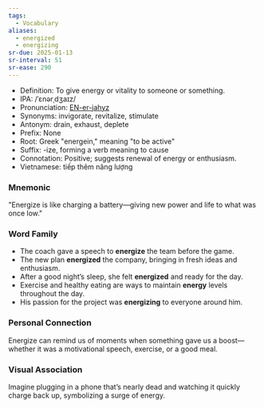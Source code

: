 ```yaml
---
tags:
  - Vocabulary
aliases:
  - energized
  - energizing
sr-due: 2025-01-13
sr-interval: 51
sr-ease: 290
---
```

- Definition: To give energy or vitality to someone or something.
- IPA: /ˈɛnərˌdʒaɪz/
- Pronunciation: [EN-er-jahyz](https://www.google.com/search?q=how+to+pronounce=energize)
- Synonyms: invigorate, revitalize, stimulate
- Antonym: drain, exhaust, deplete
- Prefix: None
- Root: Greek "energein," meaning "to be active"
- Suffix: -ize, forming a verb meaning to cause
- Connotation: Positive; suggests renewal of energy or enthusiasm.
- Vietnamese: tiếp thêm năng lượng

### Mnemonic

"Energize is like charging a battery—giving new power and life to what was once low."

### Word Family

- The coach gave a speech to **energize** the team before the game.
- The new plan **energized** the company, bringing in fresh ideas and enthusiasm.
- After a good night’s sleep, she felt **energized** and ready for the day.
- Exercise and healthy eating are ways to maintain **energy** levels throughout the day.
- His passion for the project was **energizing** to everyone around him.

### Personal Connection

Energize can remind us of moments when something gave us a boost—whether it was a motivational speech, exercise, or a good meal.

### Visual Association

Imagine plugging in a phone that’s nearly dead and watching it quickly charge back up, symbolizing a surge of energy.
